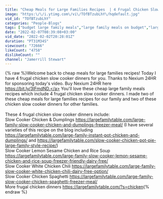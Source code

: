 ```yaml
---
title: "Cheap Meals for Large Families Recipes  | 4 Frugal Chicken Slow Cooker Dinners"
image: "https:\/\/i.ytimg.com\/vi\/TOfBTzubLhY\/hqdefault.jpg"
vid_id: "TOfBTzubLhY"
categories: "People-Blogs"
tags: ["budget large family meals","large family meals on budget","large family slow cooker meals on a budget"]
date: "2022-02-07T08:39:08+03:00"
vid_date: "2022-02-02T20:28:01Z"
duration: "PT31M34S"
viewcount: "72666"
likeCount: "4758"
dislikeCount: ""
channel: "Jamerrill Stewart"
---
```

{% raw %}Welcome back to cheap meals for large families recipes! Today I have 4 frugal chicken slow cooker dinners for you. Thanks to Nexium 24HR for sponsoring today's video. Buy Nexium 24HR here<br /><a rel="nofollow" target="blank" href="https://bit.ly/3IFmdND.">https://bit.ly/3IFmdND.</a> You'll love these cheap large family meals recipes which include 4 frugal chicken slow cooker dinners. I made two of these cheap meals for large families recipes for our family and two of these chicken slow cooker dinners for other families. <br /><br />These 4 frugal chicken slow cooker dinners include:<br />Slow Cooker Chicken &amp; Dumplings <a rel="nofollow" target="blank" href="https://largefamilytable.com/large-family-slow-cooker-chicken-and-dumplings-freezer-meal/">https://largefamilytable.com/large-family-slow-cooker-chicken-and-dumplings-freezer-meal/</a> (I have several varieties of this recipe on the blog including <a rel="nofollow" target="blank" href="https://largefamilytable.com/large-family-instant-pot-chicken-and-dumplings/">https://largefamilytable.com/large-family-instant-pot-chicken-and-dumplings/</a> and <a rel="nofollow" target="blank" href="https://largefamilytable.com/slow-cooker-chicken-pot-pie-large-family-style-recipe/)">https://largefamilytable.com/slow-cooker-chicken-pot-pie-large-family-style-recipe/)</a><br />Slow Cooker Lemon Sesame Chicken and Rice Soup <a rel="nofollow" target="blank" href="https://largefamilytable.com/large-family-slow-cooker-lemon-sesame-chicken-and-rice-soup-freezer-friendly-dairy-free/">https://largefamilytable.com/large-family-slow-cooker-lemon-sesame-chicken-and-rice-soup-freezer-friendly-dairy-free/</a><br />Slow Cooker White Chicken Chili <a rel="nofollow" target="blank" href="https://largefamilytable.com/large-family-slow-cooker-white-chicken-chili-dairy-free-option/">https://largefamilytable.com/large-family-slow-cooker-white-chicken-chili-dairy-free-option/</a><br />Slow Cooker Chicken Spaghetti <a rel="nofollow" target="blank" href="https://largefamilytable.com/large-family-slow-cooker-chicken-spaghetti-freezer-meal/">https://largefamilytable.com/large-family-slow-cooker-chicken-spaghetti-freezer-meal/</a><br />More frugal chicken dinners <a rel="nofollow" target="blank" href="https://largefamilytable.com/?s=chicken">https://largefamilytable.com/?s=chicken</a>{% endraw %}
